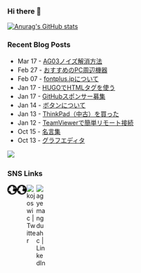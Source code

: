 ### Hi there 👋

[![Anurag's GitHub stats](https://github-readme-stats.vercel.app/api?username=kenjinote)](https://github.com/anuraghazra/github-readme-stats)


### Recent Blog Posts
<!-- feed start -->
- Mar 17 - [AG03ノイズ解消方法](https://kenji.blog/posts/ag03%E3%83%8E%E3%82%A4%E3%82%BA%E8%A7%A3%E6%B6%88%E6%96%B9%E6%B3%95/)
- Feb 27 - [おすすめのPC周辺機器](https://kenji.blog/posts/%E3%81%8A%E3%81%99%E3%81%99%E3%82%81%E3%81%AEpc%E5%91%A8%E8%BE%BA%E6%A9%9F%E5%99%A8/)
- Feb 07 - [fontplus.jpについて](https://kenji.blog/posts/fontplus.jp/)
- Jan 17 - [HUGOでHTMLタグを使う](https://kenji.blog/posts/hugo%E3%81%A7html%E3%82%BF%E3%82%B0%E3%82%92%E4%BD%BF%E3%81%86/)
- Jan 17 - [GitHubスポンサー募集](https://kenji.blog/posts/github%E3%82%B9%E3%83%9D%E3%83%B3%E3%82%B5%E3%83%BC%E5%8B%9F%E9%9B%86/)
- Jan 14 - [ボタンについて](https://kenji.blog/posts/%E3%83%9C%E3%82%BF%E3%83%B3%E3%81%A4%E3%81%84%E3%81%A6/)
- Jan 13 - [ThinkPad（中古）を買った](https://kenji.blog/posts/thinkpad%E4%B8%AD%E5%8F%A4%E3%82%92%E8%B2%B7%E3%81%A3%E3%81%9F/)
- Jan 12 - [TeamViewerで簡単リモート接続](https://kenji.blog/posts/teamviewer%E3%81%A7%E7%B0%A1%E5%8D%98%E3%83%AA%E3%83%A2%E3%83%BC%E3%83%88%E6%8E%A5%E7%B6%9A/)
- Oct 15 - [名言集](https://kenji.blog/posts/%E5%90%8D%E8%A8%80%E9%9B%86/)
- Oct 13 - [グラフエディタ](https://kenji.blog/posts/%E3%82%B0%E3%83%A9%E3%83%95%E3%82%A8%E3%83%87%E3%82%A3%E3%82%BF/)
<!-- feed end -->

<!-- GitHub Profile Views Counter -->
![](https://komarev.com/ghpvc/?username=kenjinote)

<!-- SNS Links -->
### SNS Links
[<img align="left" alt="codewithkojo.com" width="22px" src="https://raw.githubusercontent.com/iconic/open-iconic/master/svg/globe.svg" />][website1]
[<img align="left" alt="codewithkojo.com" width="22px" src="https://raw.githubusercontent.com/iconic/open-iconic/master/svg/globe.svg" />][website2]
[<img align="left" alt="kojoswic | Twitter" width="22px" src="https://cdn.jsdelivr.net/npm/simple-icons@v3/icons/twitter.svg" />][twitter]
[<img align="left" alt="agyemangduahc | LinkedIn" width="22px" src="https://cdn.jsdelivr.net/npm/simple-icons@v3/icons/linkedin.svg" />][linkedin]

[website1]: https://hack.jp
[website2]: https://kenji.blog
[twitter]: https://twitter.com/kenjinote
[linkedin]: https://www.linkedin.com/in/kenjinote/

<!--
**kenjinote/kenjinote** is a ✨ _special_ ✨ repository because its `README.md` (this file) appears on your GitHub profile.

Here are some ideas to get you started:

- 🔭 I’m currently working on ...
- 🌱 I’m currently learning ...
- 👯 I’m looking to collaborate on ...
- 🤔 I’m looking for help with ...
- 💬 Ask me about ...
- 📫 How to reach me: ...
- 😄 Pronouns: ...
- ⚡ Fun fact: ...
-->
